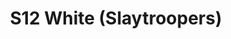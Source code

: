 ---
title: S12 White (Slaytroopers)
permalink: "/teams/s12-white"
members:
- Larry Womack - Captain
- Mark Hofberg - Quarterback
- Jonathan Amodio
- Chris Cormier
- Steve Gong
- Jennifer Jones
- Jeffrey Matarese
- Justin Mezetin
- Anthony Molino
- Matt Murtaugh
- John Santanella
- Michelle Ta'a
- Jason Weaver
teamid: 4186
name: S12 White
color: Slaytroopers
division: ''
---